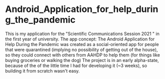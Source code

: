 # Android_Application_for_help_during_the_pandemic
This is my application for the "Scientific Communications Session 2021 " in the first year of university.
The app concept:
   The Android Application for Help During the Pandemic was created as a social-oriented app for people that were quarantined 
(implying no possibility of getting out of the house), so they could connect with others from AAHDP to help them (for things like buying groceries or walking the dog)
The project is in an early alpha-state, because of the of the little time I had for developing it (~3 weeks), so building it from scratch wasn't easy.
